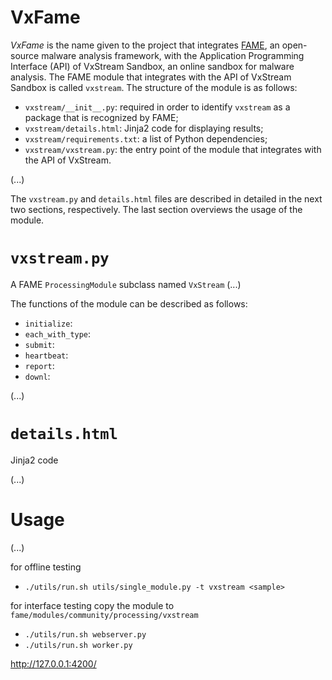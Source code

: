 # VxFame
*VxFame* is the name given to the project that integrates [FAME](https://github.com/certsocietegenerale/fame), an open-source malware analysis framework, with the Application Programming Interface (API) of VxStream Sandbox, an online sandbox for malware analysis. The FAME module that integrates with the API of VxStream Sandbox is called `vxstream`. The structure of the module is as follows:
* `vxstream/__init__.py`: required in order to identify `vxstream` as a package that is recognized by FAME;
* `vxstream/details.html`: Jinja2 code for displaying results;
* `vxstream/requirements.txt`: a list of Python dependencies;
* `vxstream/vxstream.py`: the entry point of the module that integrates with the API of VxStream.

(...)

The `vxstream.py` and `details.html` files are described in detailed in the next two sections, respectively. The last section overviews the usage of the module.

# `vxstream.py`


A FAME `ProcessingModule` subclass named `VxStream` (...)

The functions of the module can be described as follows:
* `initialize`:
* `each_with_type`:
* `submit`:
* `heartbeat`:
* `report`:
* `downl`:

(...)


# `details.html`

Jinja2 code

(...)

# Usage

(...)

for offline testing
* `./utils/run.sh utils/single_module.py -t vxstream <sample>`


for interface testing
copy the module to `fame/modules/community/processing/vxstream`
* `./utils/run.sh webserver.py`
* `./utils/run.sh worker.py`

http://127.0.0.1:4200/
